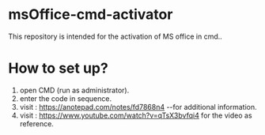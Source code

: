 # msOffice-cmd-activator
This repository is intended for the activation of MS office in cmd..

# How to set up?
1. open CMD (run as administrator).
2. enter the code in sequence.
3. visit : https://anotepad.com/notes/fd7868n4 --for additional information.
4. visit : https://www.youtube.com/watch?v=qTsX3bvfqi4 for the video as reference.